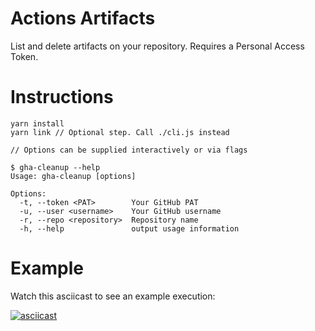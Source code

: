 # Actions Artifacts

List and delete artifacts on your repository. Requires a Personal Access Token.

# Instructions

```
yarn install
yarn link // Optional step. Call ./cli.js instead

// Options can be supplied interactively or via flags

$ gha-cleanup --help
Usage: gha-cleanup [options]

Options:
  -t, --token <PAT>        Your GitHub PAT
  -u, --user <username>    Your GitHub username
  -r, --repo <repository>  Repository name
  -h, --help               output usage information

```

# Example

Watch this asciicast to see an example execution:

[![asciicast](https://asciinema.org/a/pWVSBic12Tj43AfBUtfTnn2xK.svg)](https://asciinema.org/a/pWVSBic12Tj43AfBUtfTnn2xK)
